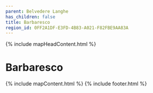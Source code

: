 ```yaml
---
parent: Belvedere Langhe
has_children: false
title: Barbaresco
region_id: 0FF2A1DF-E3FD-4B83-A021-F82FBE9AA83A
---
```

{% include mapHeadContent.html %}
# Barbaresco
{% include mapContent.html %}
{% include footer.html %}
